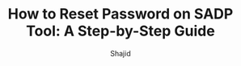 ---
id: 3
title: "How to Reset Password on SADP Tool: A Step-by-Step Guide"
description: |
  ## Introduction
  
  Hikvision devices require a password reset in certain scenarios, such as forgotten credentials or security updates. The SADP (Search Active Device Protocol) tool offers multiple ways to reset the password efficiently. This guide provides a step-by-step process to help you reset your Hikvision device password using SADP.

  ## Prerequisites
  
  1. Ensure that your computer and the Hikvision device are on the same subnet.
  2. Download and install the latest version of the SADP tool from the [official Hikvision website](https://www.hikvision.com/en/support/tools/destop-tools/sadp-for-windows/).

  ## Steps to Reset Password

  ### Launch SADP Tool

  1. Open the SADP tool on your computer to search for connected Hikvision devices. Once the tool detects your device, select it and click on Forget Password.
  
  2. Depending on your device, one of three pop-ups will appear. Follow the corresponding method based on the prompt displayed.

  ## Reset Methods

  ### Method 1: Security Code
  
  If the pop-up asks for a security code, follow these steps:
  
  1. Copy the Start Time and Device Serial Number.
  2. Send these details to Hikvision's technical support team.
  3. The support team will provide security codes.
  4. Restart the device and choose the appropriate security code according to the device's current time.
  5. Enter the code and click **Confirm** to reset the password.

  ### Method 2: XML File
  
  If the pop-up asks for an XML file, follow these steps:
  
  1. Click on the Export button to save the XML file.
  2. Send the XML file to Hikvision's technical support team.
  3. The support team will send back an encrypted file.
  4. Select the encrypted file, enter your new password, and confirm.
  5. Click **Confirm** to reset the password.

  > **Note:** The encrypted file is valid for 48 hours.

  ### Method 3: QR Code
  
  If the pop-up asks for a QR code, follow these steps:
  
  1. Export the XML file or take a screenshot of the QR code.
  2. If using an XML file, refer to Method 2.
  3. If using a QR code, send the screenshot to Hikvision's technical support team.
  4. The support team will send back a key consisting of numbers and letters (8 bytes).
  5. Enter the key, type in the new password, and confirm.
  6. Click **Confirm** to reset the password.

  ## Additional Information
  
  - If resetting the password for an **NVR and connected cameras simultaneously**, select the **Reset Network Cameras' Passwords** option.
  - Hikvision's technical support team is available to assist with any issues during the reset process.

  ## Conclusion
  
  Using the SADP tool, you can reset your Hikvision device's password in three different ways: via security code, XML file, or QR code. By following these methods, you can restore access to your device securely and efficiently.

  For more information, visit [Hikvision's official support page](https://www.hikvision.com/en/support/tools/destop-tools/sadp-for-windows/).

cardImage: "/src/assets/images/image01.webp"
publishDate: "2025-03-25"
author: "Shajid"
readingTime: 10
intro: "Hikvision devices may require a password reset due to forgotten credentials or security updates, and the SADP (Search Active Device Protocol) tool offers an efficient way to do this. This guide provides a step-by-step process to help you reset your Hikvision device password using SADP."
---
